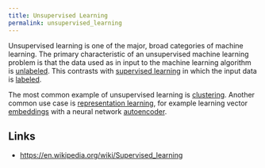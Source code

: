 ```yaml
---
title: Unsupervised Learning
permalink: unsupervised_learning
---
```


Unsupervised learning is one of the major, broad categories of machine learning. The primary characteristic of an unsupervised machine learning problem is that the data used as in input to the machine learning algorithm is 
[unlabeled](/blog/notes/unlabeled_data). This contrasts with [supervised learning](/blog/notes/supervised_learning) in which the input data is [labeled](/blog/notes/labeled_data).

The most common example of unsupervised learning is [clustering](clustering.html). Another common use case is [representation learning](representation_learning), for example learning vector [embeddings](/embeddings) with a neural network [autoencoder](autoencoder).

## Links

* <https://en.wikipedia.org/wiki/Supervised_learning>
